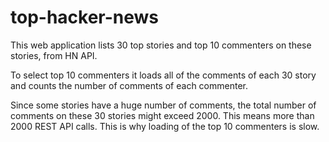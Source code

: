 # top-hacker-news

This web application lists 30 top stories and top 10 commenters on these stories, from HN API.

To select top 10 commenters it loads all of the comments of each 30 story and counts the number of comments of each commenter.

Since some stories have a huge number of comments, the total number of comments on these 30 stories might exceed 2000. This means more than 2000 REST API calls. This is why loading of the top 10 commenters is slow.

